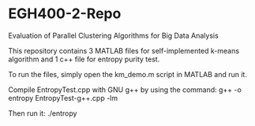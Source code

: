 # EGH400-2-Repo
Evaluation of Parallel Clustering Algorithms for Big Data Analysis

This repository contains 3 MATLAB files for self-implemented k-means algorithm and 1 c++ file for entropy purity test.

To run the files, simply open the km_demo.m script in MATLAB and run it.

Compile EntropyTest.cpp with GNU g++ by using the command:
g++ -o entropy EntropyTest-g++.cpp -lm

Then run it:
./entropy
